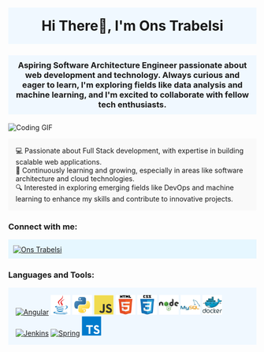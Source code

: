 
<h1 align="center" style="background-color: #f0f8ff; padding: 20px;">Hi There👋, I'm Ons Trabelsi</h1>
<h3 align="center" style="background-color: #f0f8ff; padding: 10px;">
Aspiring Software Architecture Engineer passionate about web development and technology. Always curious and eager to learn, I'm exploring fields like data analysis and machine learning, and I'm excited to collaborate with fellow tech enthusiasts.
</h3>
<img align="center" src="https://media.giphy.com/media/v1.Y2lkPTc5MGI3NjExajVnZHltbjJienc2MHBmenMyZjcxd2F3dGF4bGJ2MjR5anZnbnpkeCZlcD12MV9naWZzX3NlYXJjaCZjdD1n/qgQUggAC3Pfv687qPC/giphy.gif" alt="Coding GIF" width="400" />

<p style="background-color: #f9f9f9; padding: 15px;">
💻 Passionate about Full Stack development, with expertise in building scalable web applications.<br>
🚀 Continuously learning and growing, especially in areas like software architecture and cloud technologies.<br>
🔍 Interested in exploring emerging fields like DevOps and machine learning to enhance my skills and contribute to innovative projects.
</p>

<h3 align="left">Connect with me:</h3>
<p align="left" style="background-color: #e6f7ff; padding: 10px;">
<a href="https://www.linkedin.com/in/ons-trabelsi-35a0911a3/" target="blank"><img align="center" src="https://raw.githubusercontent.com/rahuldkjain/github-profile-readme-generator/master/src/images/icons/Social/linked-in-alt.svg" alt="Ons Trabelsi" height="30" width="40" /></a>
</p>

<h3 align="left">Languages and Tools:</h3>
<p align="left" style="background-color: #f0f8ff; padding: 15px;">
<a href="https://angular.io" target="_blank" rel="noreferrer"><img src="https://angular.io/assets/images/logos/angular/angular.svg" alt="Angular" width="40" height="40"/></a>
<a href="https://www.java.com" target="_blank" rel="noreferrer"><img src="https://raw.githubusercontent.com/devicons/devicon/master/icons/java/java-original.svg" alt="Java" width="40" height="40"/></a>
<a href="https://www.python.org" target="_blank" rel="noreferrer"><img src="https://raw.githubusercontent.com/devicons/devicon/master/icons/python/python-original.svg" alt="Python" width="40" height="40"/></a>
<a href="https://developer.mozilla.org/en-US/docs/Web/JavaScript" target="_blank" rel="noreferrer"><img src="https://raw.githubusercontent.com/devicons/devicon/master/icons/javascript/javascript-original.svg" alt="JavaScript" width="40" height="40"/></a>
<a href="https://www.w3.org/html/" target="_blank" rel="noreferrer"><img src="https://raw.githubusercontent.com/devicons/devicon/master/icons/html5/html5-original-wordmark.svg" alt="HTML5" width="40" height="40"/></a>
<a href="https://www.w3schools.com/css/" target="_blank" rel="noreferrer"><img src="https://raw.githubusercontent.com/devicons/devicon/master/icons/css3/css3-original-wordmark.svg" alt="CSS3" width="40" height="40"/></a>
<a href="https://nodejs.org" target="_blank" rel="noreferrer"><img src="https://raw.githubusercontent.com/devicons/devicon/master/icons/nodejs/nodejs-original-wordmark.svg" alt="Node.js" width="40" height="40"/></a>
<a href="https://www.mysql.com/" target="_blank" rel="noreferrer"><img src="https://raw.githubusercontent.com/devicons/devicon/master/icons/mysql/mysql-original-wordmark.svg" alt="MySQL" width="40" height="40"/></a>
<a href="https://www.docker.com/" target="_blank" rel="noreferrer"><img src="https://raw.githubusercontent.com/devicons/devicon/master/icons/docker/docker-original-wordmark.svg" alt="Docker" width="40" height="40"/></a>
<a href="https://www.jenkins.io" target="_blank" rel="noreferrer"><img src="https://www.vectorlogo.zone/logos/jenkins/jenkins-icon.svg" alt="Jenkins" width="40" height="40"/></a>
<a href="https://spring.io/" target="_blank" rel="noreferrer"><img src="https://www.vectorlogo.zone/logos/springio/springio-icon.svg" alt="Spring" width="40" height="40"/></a>
<a href="https://www.typescriptlang.org/" target="_blank" rel="noreferrer"><img src="https://raw.githubusercontent.com/devicons/devicon/master/icons/typescript/typescript-original.svg" alt="TypeScript" width="40" height="40"/></a>
</p>
